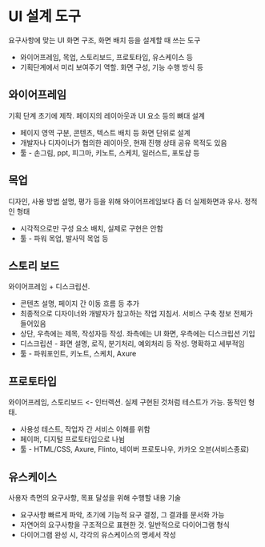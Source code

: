 # UI 설계 도구

요구사항에 맞는 UI 화면 구조, 화면 배치 등을 설계할 때 쓰는 도구

- 와이어프레임, 목업, 스토리보드, 프로토타입, 유스케이스 등
- 기획단계에서 미리 보여주기 역할. 화면 구성, 기능 수행 방식 등

## 와이어프레임

기획 단계 초기에 제작. 페이지의 레이아웃과 UI 요소 등의 뼈대 설계

- 페이지 영역 구분, 콘텐츠, 텍스트 배치 등 화면 단위로 설계
- 개발자나 디자이너가 협의한 레이아웃, 현재 진행 상태 공유 목적도 있음
- 툴 - 손그림, ppt, 피그마, 키노트, 스케치, 일러스트, 포토샵 등

## 목업

디자인, 사용 방법 설명, 평가 등을 위해 와이어프레임보다 좀 더 실제화면과 유사. 정적인 형태

- 시각적으로만 구성 요소 배치, 실제로 구현은 안함
- 툴 - 파워 목업, 발사믹 목업 등

## 스토리 보드

와이어프레임 + 디스크립션.

- 콘텐츠 설명, 페이지 간 이동 흐름 등 추가
- 최종적으로 디자이너와 개발자가 참고하는 작업 지침서. 서비스 구축 정보 전체가 들어있음
- 상단, 우측에는 제목, 작성자등 작성. 좌측에는 UI 화면, 우측에는 디스크립션 기입
- 디스크립션 - 화면 설명, 로직, 분기처리, 예외처리 등 작성. 명확하고 세부적임
- 툴 - 파워포인트, 키노트, 스케치, Axure

## 프로토타입

와이어프레임, 스토리보드 <- 인터렉션. 실제 구현된 것처럼 테스트가 가능. 동적인 형태.

- 사용성 테스트, 작업자 간 서비스 이해를 위함
- 페이퍼, 디지털 프로토타입으로 나뉨
- 툴 - HTML/CSS, Axure, Flinto, 네이버 프로토나우, 카카오 오븐(서비스종료)

## 유스케이스

사용자 측면의 요구사항, 목표 달성을 위해 수행할 내용 기술

- 요구사항 빠르게 파악, 초기에 기능적 요구 결정, 그 결과를 문서화 가능
- 자연어의 요구사항을 구조적으로 표현한 것. 일반적으로 다이어그램 형식
- 다이어그램 완성 시, 각각의 유스케이스의 명세서 작성

